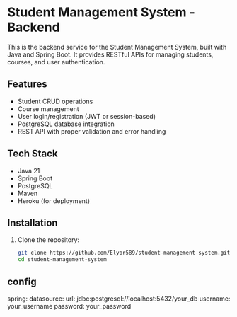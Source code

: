 # Student Management System - Backend

This is the backend service for the Student Management System, built with Java and Spring Boot. It provides RESTful APIs for managing students, courses, and user authentication.

## Features

- Student CRUD operations
- Course management
- User login/registration (JWT or session-based)
- PostgreSQL database integration
- REST API with proper validation and error handling

## Tech Stack

- Java 21
- Spring Boot
- PostgreSQL
- Maven
- Heroku (for deployment)

## Installation

1. Clone the repository:
   ```bash
   git clone https://github.com/Elyor589/student-management-system.git
   cd student-management-system

## config
spring:
  datasource:
    url: jdbc:postgresql://localhost:5432/your_db
    username: your_username
    password: your_password
